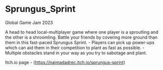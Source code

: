 # Sprungus_Sprint
Global Game Jam 2023

A head to head local-multiplayer game where one player is a sproutling and the other is a shroomling. Battle your friends by covering more ground than them in this fast-paced Sprungus Sprint. - Players can pick up power-ups which can aid them in their competition to plant as fast as possible. - Multiple obstacles stand in your way as you try to sabotage and plant.

Itch.io page - (https://naimadadrec.itch.io/sprungus-sprint)
